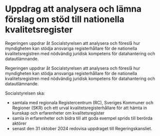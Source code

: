 # Uppdrag att analysera och lämna förslag om stöd till nationella kvalitetsregister

Regeringen uppdrar åt Socialstyrelsen att analysera och föreslå hur myndigheten kan stödja ansvariga registerhållare för de nationella kvalitetsregistren med nödvändig juridisk kompetens för datahantering och datautlämnande.

Regeringen uppdrar åt Socialstyrelsen att analysera och föreslå hur myndigheten kan stödja ansvariga registerhållare för de nationella kvalitetsregistren med nödvändig juridisk kompetens för datahantering och datautlämnande.

Socialstyrelsen ska:

* samtala med regionala Registercentrum (RC), Sveriges Kommuner och Regioner (SKR) och ett urval kvalitetsregisterhållare för att hämta in kunskap och erfarenheter om kvalitetsregister
* samla in erfarenheter och bidra till att goda exempel sprids till berörda aktörer
* senast den 31 oktober 2024 redovisa uppdraget till Regeringskansliet.
